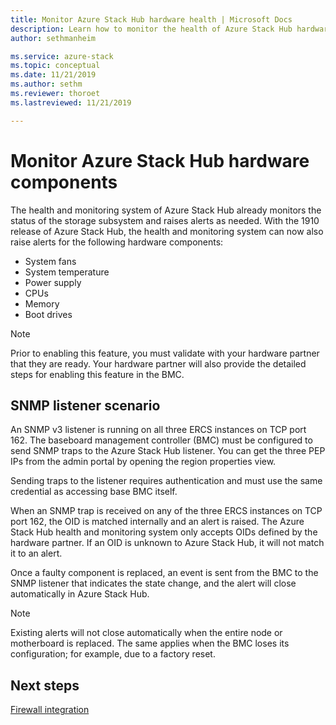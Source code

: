 ```yaml
---
title: Monitor Azure Stack Hub hardware health | Microsoft Docs
description: Learn how to monitor the health of Azure Stack Hub hardware components.
author: sethmanheim

ms.service: azure-stack
ms.topic: conceptual
ms.date: 11/21/2019
ms.author: sethm
ms.reviewer: thoroet
ms.lastreviewed: 11/21/2019

---
```


# Monitor Azure Stack Hub hardware components

The health and monitoring system of Azure Stack Hub already monitors the status of the storage subsystem and raises alerts as needed. With the 1910 release of Azure Stack Hub, the health and monitoring system can now also raise alerts for the following hardware components:

- System fans
- System temperature
- Power supply
- CPUs
- Memory
- Boot drives

> [!NOTE]
> Prior to enabling this feature, you must validate with your hardware partner that they are ready. Your hardware partner will also provide the detailed steps for enabling this feature in the BMC.

## SNMP listener scenario

An SNMP v3 listener is running on all three ERCS instances on TCP port 162. The baseboard management controller (BMC) must be configured to send SNMP traps to the Azure Stack Hub listener. You can get the three PEP IPs from the admin portal by opening the region properties view.

Sending traps to the listener requires authentication and must use the same credential as accessing base BMC itself.

When an SNMP trap is received on any of the three ERCS instances on TCP port 162, the OID is matched internally and an alert is raised. The Azure Stack Hub health and monitoring system only accepts OIDs defined by the hardware partner. If an OID is unknown to Azure Stack Hub, it will not match it to an alert.

Once a faulty component is replaced, an event is sent from the BMC to the SNMP listener that indicates the state change, and the alert will close automatically in Azure Stack Hub.

> [!NOTE]
> Existing alerts will not close automatically when the entire node or motherboard is replaced. The same applies when the BMC loses its configuration; for example, due to a factory reset.

## Next steps

[Firewall integration](azure-stack-firewall.md)
